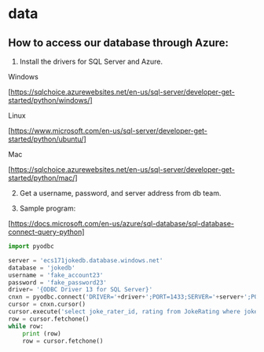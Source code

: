 # data

## How to access our database through Azure:

1. Install the drivers for SQL Server and Azure. 

Windows

[https://sqlchoice.azurewebsites.net/en-us/sql-server/developer-get-started/python/windows/]

Linux

[https://www.microsoft.com/en-us/sql-server/developer-get-started/python/ubuntu/]

Mac

[https://sqlchoice.azurewebsites.net/en-us/sql-server/developer-get-started/python/mac/]

2. Get a username, password, and server address from db team.

3. Sample program:

[https://docs.microsoft.com/en-us/azure/sql-database/sql-database-connect-query-python]

```python
import pyodbc

server = 'ecs171jokedb.database.windows.net'
database = 'jokedb'
username = 'fake_account23'
password = 'fake_password23'
driver= '{ODBC Driver 13 for SQL Server}'
cnxn = pyodbc.connect('DRIVER='+driver+';PORT=1433;SERVER='+server+';PORT=1443;DATABASE='+database+';UID='+username+';PWD='+ password)
cursor = cnxn.cursor()
cursor.execute('select joke_rater_id, rating from JokeRating where joke_id=506')
row = cursor.fetchone()
while row:
    print (row)
    row = cursor.fetchone()
```
